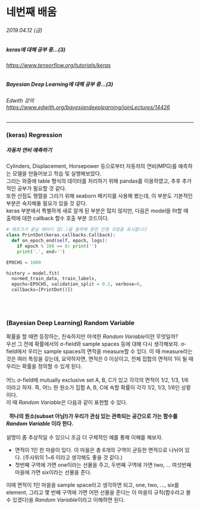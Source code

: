 # 네번째 배움
###### 2019.04.12 (금)
##### keras에 대해 공부 중...(3)
###### https://www.tensorflow.org/tutorials/keras
##### Bayesian Deep Learning에 대해 공부 중...(3)
###### Edwith 강의 https://www.edwith.org/bayesiandeeplearning/joinLectures/14426

-----
### (keras) Regression
##### 자동차 연비 예측하기
Cylinders, Displacement, Horsepower 등으로부터 자동차의 연비(MPG)를 예측하는 모델을 만들어보고 학습 및 실행해보았다.  
그러는 와중에 table 형식의 데이터를 처리하기 위해 pandas를 이용하였고, 추후 추가적인 공부가 필요할 것 같다.  
또한 산점도 행렬을 그리기 위해 seaborn 패키지를 사용해 봤는데, 이 부분도 기본적인 부분은 숙지해둘 필요가 있을 것 같다.  
keras 부분에서 특별하게 새로 알게 된 부분은 많지 않지만, 다음은 model을 fit할 때 출력에 대한 callback 함수 호출 부분 코드이다.  

```python
# 에포크가 끝날 때마다 점(.)을 출력해 훈련 진행 과정을 표시합니다
class PrintDot(keras.callbacks.Callback):
  def on_epoch_end(self, epoch, logs):
    if epoch % 100 == 0: print('')
    print('.', end='')

EPOCHS = 1000

history = model.fit(
  normed_train_data, train_labels,
  epochs=EPOCHS, validation_split = 0.2, verbose=0,
  callbacks=[PrintDot()])
```

<br>
<br>

### (Bayesian Deep Learning) Random Variable

확률을 할 때면 등장하는, 친숙하지만 어색한 *Random Variable*이란 무엇일까?  
우선 그 전에 확률에서의 σ-field와 sample spaces 등에 대해 다시 생각해보자. σ-field에서 우리는 sample spaces의 면적을 measure할 수 있다. 이 때 measure라는 것은 여러 특징을 갖는데, 요약하자면, 면적은 0 이상이고, 전체 집합의 면적이 1이 될 때 우리는 확률을 정의할 수 있게 된다.  
<br>
어느 σ-field에 mutually exclusive set A, B, C가 있고 각각의 면적이 1/2, 1/3, 1/6 이라고 하자.  즉, 어느 한 원소가 집합 A, B, C에 속할 확률이 각각 1/2, 1/3, 1/6인 상황이다.  
이 때 *Random Variable*은 다음과 같이 표현할 수 있다.
<br>
<br>
&nbsp; **하나의 원소(subset 아님!)가 우리가 관심 있는 관측되는 공간으로 가는 함수를 *Random Variable* 이라 한다.**
<br>
<br>
설명이 좀 추상적일 수 있으니 조금 더 구체적인 예를 통해 이해를 해보자.  

* 면적이 1인 한 마을이 있다. 이 마을은 총 6개의 구역이 균등한 면적으로 나뉘어 있다. (주사위의 1~6 이라고 생각해도 좋을 것 같다.)  
* 첫번째 구역에 가면 one이라는 선물을 주고, 두번째 구역에 가면 two, ... 여섯번째 마을에 가면 six이라는 선물을 준다.  

이때 면적이 1인 마을을 sample space라고 생각하면 되고, one, two, ..., six를 element, 그리고 몇 번째 구역에 가면 어떤 선물을 준다는 이 마을의 규칙(함수라고 볼 수 있겠다)을 *Random Variable*이라고 이해하면 된다.
